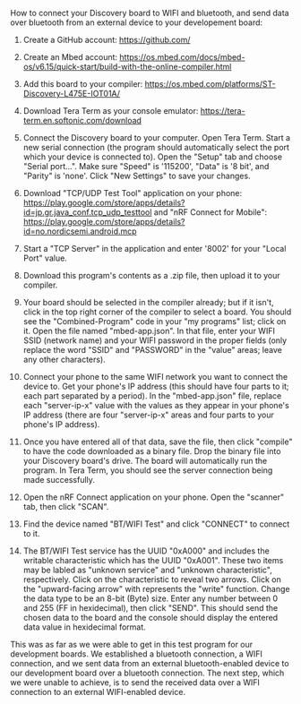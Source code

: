 How to connect your Discovery board to WIFI and bluetooth, and send data over bluetooth from an external device to your developement board:

1. Create a GitHub account: https://github.com/

2. Create an Mbed account: https://os.mbed.com/docs/mbed-os/v6.15/quick-start/build-with-the-online-compiler.html

3. Add this board to your compiler: https://os.mbed.com/platforms/ST-Discovery-L475E-IOT01A/ 

4. Download Tera Term as your console emulator: https://tera-term.en.softonic.com/download

5. Connect the Discovery board to your computer. Open Tera Term. Start a new serial connection (the program should automatically select the port which your device is connected to). Open the "Setup" tab and choose "Serial port...". Make sure "Speed" is '115200', "Data" is '8 bit', and "Parity" is 'none'. Click "New Settings" to save your changes.

6. Download "TCP/UDP Test Tool" application on your phone: https://play.google.com/store/apps/details?id=jp.gr.java_conf.tcp_udp_testtool and "nRF Connect for Mobile": https://play.google.com/store/apps/details?id=no.nordicsemi.android.mcp

7. Start a "TCP Server" in the application and enter '8002' for your "Local Port" value.

8. Download this program's contents as a .zip file, then upload it to your compiler.

9. Your board should be selected in the compiler already; but if it isn't, click in the top right corner of the compiler to select a board. You should see the "Combined-Program" code in your "my programs" list; click on it. Open the file named "mbed-app.json". In that file, enter your WIFI SSID (network name) and your WIFI password in the proper fields (only replace the word "SSID" and "PASSWORD" in the "value" areas; leave any other characters).

10. Connect your phone to the same WIFI network you want to connect the device to. Get your phone's IP address (this should have four parts to it; each part separated by a period). In the "mbed-app.json" file, replace each "server-ip-x" value with the values as they appear in your phone's IP address (there are four "server-ip-x" areas and four parts to your phone's IP address).

11. Once you have entered all of that data, save the file, then click "compile" to have the code downloaded as a binary file. Drop the binary file into your Discovery board's drive. The board will automatically run the program. In Tera Term, you should see the server connection being made successfully.

12. Open the nRF Connect application on your phone. Open the "scanner" tab, then click "SCAN".

13. Find the device named "BT/WIFI Test" and click "CONNECT" to connect to it.

14. The BT/WIFI Test service has the UUID "0xA000" and includes the writable characteristic which has the UUID "0xA001". These two items may be labled as "unknown service" and "unknown characteristic", respectively. Click on the characteristic to reveal two arrows. Click on the "upward-facing arrow" with represents the "write" function. Change the data type to be an 8-bit (Byte) size. Enter any number between 0 and 255 (FF in hexidecimal), then click "SEND". This should send the chosen data to the board and the console should display the entered data value in hexidecimal format.

This was as far as we were able to get in this test program for our development boards. We established a bluetooth connection, a WIFI connection, and we sent data from an external bluetooth-enabled device to our development board over a bluetooth connection. The next step, which we were unable to achieve, is to send the received data over a WIFI connection to an external WIFI-enabled device.
